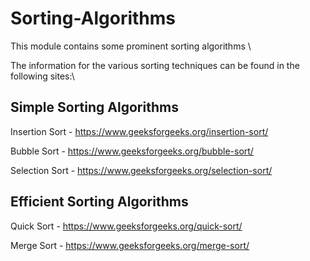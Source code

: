 # Sorting-Algorithms

This module contains some prominent sorting algorithms \

The information for the various sorting techniques can be found in the following sites:\

## Simple Sorting Algorithms

Insertion Sort - https://www.geeksforgeeks.org/insertion-sort/

Bubble Sort - https://www.geeksforgeeks.org/bubble-sort/

Selection Sort - https://www.geeksforgeeks.org/selection-sort/

## Efficient Sorting Algorithms

Quick Sort - https://www.geeksforgeeks.org/quick-sort/

Merge Sort - https://www.geeksforgeeks.org/merge-sort/